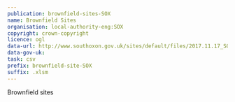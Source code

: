 ```yaml
---
publication: brownfield-sites-SOX
name: Brownfield Sites
organisation: local-authority-eng:SOX
copyright: crown-copyright
licence: ogl
data-url: http://www.southoxon.gov.uk/sites/default/files/2017.11.17_SODC_Brownfield%20Land%20Register.xlsm
data-gov-uk: 
task: csv
prefix: brownfield-site-SOX
suffix: .xlsm
---
```


Brownfield sites

